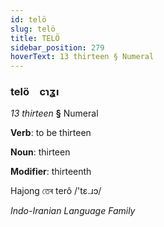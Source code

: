 ```yaml
---
id: telö
slug: telö
title: TELÖ
sidebar_position: 279
hoverText: 13 thirteen § Numeral
---
```


### telö&emsp;<span kind="abugida">cɿʓı</span>

*13 thirteen* **§** Numeral

**Verb**: to be thirteen

**Noun**: thirteen

**Modifier**: thirteenth

Hajong তেৰ terô /'tɛ.ɹɔ/

*Indo-Iranian Language Family*